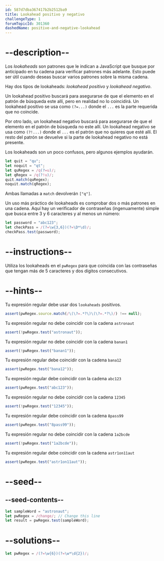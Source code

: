 ```yaml
---
id: 587d7dba367417b2b2512ba9
title: Lookahead positivo y negativo
challengeType: 1
forumTopicId: 301360
dashedName: positive-and-negative-lookahead
---
```


# --description--

Los <dfn>lookaheads</dfn> son patrones que le indican a JavaScript que busque por anticipado en tu cadena para verificar patrones más adelante. Esto puede ser útil cuando deseas buscar varios patrones sobre la misma cadena.

Hay dos tipos de lookaheads: <dfn>lookahead positivo</dfn> y <dfn>lookahead negativo</dfn>.

Un lookahead positivo buscará para asegurarse de que el elemento en el patrón de búsqueda este allí, pero en realidad no lo coincidirá. Un lookahead positivo se usa como `(?=...)` donde el `...` es la parte requerida que no coincide.

Por otro lado, un lookahead negativo buscará para asegurarse de que el elemento en el patrón de búsqueda no este allí. Un lookahead negativo se usa como `(?!...)` donde el `...` es el patrón que no quieres que esté allí. El resto del patrón se devuelve si la parte de lookahead negativo no está presente.

Los lookaheads son un poco confusos, pero algunos ejemplos ayudarán.

```js
let quit = "qu";
let noquit = "qt";
let quRegex = /q(?=u)/;
let qRegex = /q(?!u)/;
quit.match(quRegex);
noquit.match(qRegex);
```

Ambas llamadas a `match` devolverán `["q"]`.

Un uso más práctico de lookaheads es comprobar dos o más patrones en una cadena. Aquí hay un verificador de contraseñas (ingenuamente) simple que busca entre 3 y 6 caracteres y al menos un número:

```js
let password = "abc123";
let checkPass = /(?=\w{3,6})(?=\D*\d)/;
checkPass.test(password);
```

# --instructions--

Utiliza los lookaheads en el `pwRegex` para que coincida con las contraseñas que tengan más de 5 caracteres y dos dígitos consecutivos.

# --hints--

Tu expresión regular debe usar dos `lookaheads` positivos.

```js
assert(pwRegex.source.match(/\(\?=.*?\)\(\?=.*?\)/) !== null);
```

Tu expresión regular no debe coincidir con la cadena `astronaut`

```js
assert(!pwRegex.test("astronaut"));
```

Tu expresión regular no debe coincidir con la cadena `banan1`

```js
assert(!pwRegex.test("banan1"));
```

Tu expresión regular debe coincidir con la cadena `bana12`

```js
assert(pwRegex.test("bana12"));
```

Tu expresión regular debe coincidir con la cadena `abc123`

```js
assert(pwRegex.test("abc123"));
```

Tu expresión regular no debe coincidir con la cadena `12345`

```js
assert(!pwRegex.test("12345"));
```

Tu expresión regular debe coincidir con la cadena `8pass99`

```js
assert(pwRegex.test("8pass99"));
```

Tu expresión regular no debe coincidir con la cadena `1a2bcde`

```js
assert(!pwRegex.test("1a2bcde"));
```

Tu expresión regular debe coincidir con la cadena `astr1on11aut`

```js
assert(pwRegex.test("astr1on11aut"));
```

# --seed--

## --seed-contents--

```js
let sampleWord = "astronaut";
let pwRegex = /change/; // Change this line
let result = pwRegex.test(sampleWord);
```

# --solutions--

```js
let pwRegex = /(?=\w{6})(?=\w*\d{2})/;
```
